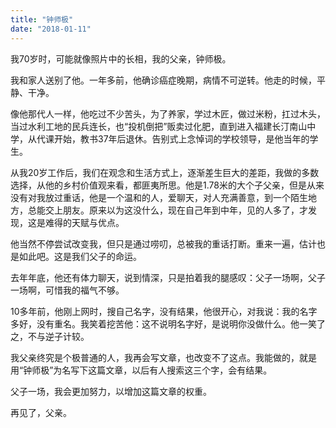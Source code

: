 ```yaml
---
title: "钟师极"
date: "2018-01-11"
---
```


我70岁时，可能就像照片中的长相，我的父亲，钟师极。

我和家人送别了他。一年多前，他确诊癌症晚期，病情不可逆转。他走的时候，平静、干净。

像他那代人一样，他吃过不少苦头，为了养家，学过木匠，做过米粉，扛过木头，当过水利工地的民兵连长，也“投机倒把”贩卖过化肥，直到进入福建长汀南山中学，从代课开始，教书37年后退休。告别式上念悼词的学校领导，是他当年的学生。

从我20岁工作后，我们在观念和生活方式上，逐渐差生巨大的差距，我做的多数选择，从他的乡村价值观来看，都匪夷所思。他是1.78米的大个子父亲，但是从来没有对我放过重话，他是一个温和的人，爱聊天，对人充满善意，到一个陌生地方，总能交上朋友。原来以为这没什么，现在自己年到中年，见的人多了，才发现，这是难得的天赋与优点。

他当然不停尝试改变我，但只是通过唠叨，总被我的重话打断。重来一遍，估计也是如此吧。这是我们父子的命运。

去年年底，他还有体力聊天，说到情深，只是拍着我的腿感叹：父子一场啊，父子一场啊，可惜我的福气不够。

10多年前，他刚上网时，搜自己名字，没有结果，他很开心，对我说：我的名字多好，没有重名。我笑着挖苦他：这不说明名字好，是说明你没做什么。他一笑了之，不与逆子计较。

我父亲终究是个极普通的人，我再会写文章，也改变不了这点。我能做的，就是用“钟师极”为名写下这篇文章，以后有人搜索这三个字，会有结果。

父子一场，我会更加努力，以增加这篇文章的权重。

再见了，父亲。
